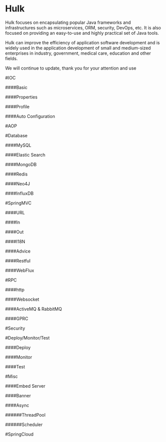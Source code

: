 # Hulk
Hulk focuses on encapsulating popular Java frameworks and infrastructures such as microservices, ORM, security, DevOps, etc. It is also focused on providing an easy-to-use and highly practical set of Java tools.

Hulk can improve the efficiency of application software development and is widely used in the application development of small and medium-sized enterprises in industry, government, medical care, education and other fields.

We will continue to update, thank you for your attention and use


#IOC

####Basic

####Properties

####Profile

####Auto Configuration

#AOP

#Database

####MySQL

####Elastic Search

####MongoDB

####Redis

####Neo4J

####InfluxDB

#SpringMVC

####URL

####In

####Out

####I18N

####Advice

####Restful

####WebFlux

#RPC

####http

####Websocket

####ActiveMQ & RabbitMQ

####GPRC

#Security

#Deploy/Monitor/Test

####Deploy

####Monitor

####Test

#Misc

####Embed Server

####Banner

####Async

######ThreadPool

######Scheduler

#SpringCloud
